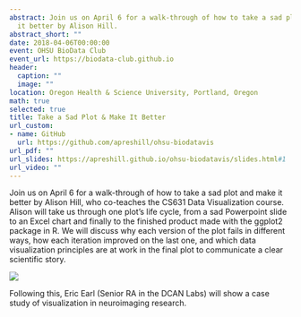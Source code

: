 ```yaml
---
abstract: Join us on April 6 for a walk-through of how to take a sad plot and make
  it better by Alison Hill.
abstract_short: ""
date: 2018-04-06T00:00:00
event: OHSU BioData Club
event_url: https://biodata-club.github.io
header:
  caption: ""
  image: ""
location: Oregon Health & Science University, Portland, Oregon
math: true
selected: true
title: Take a Sad Plot & Make It Better
url_custom:
- name: GitHub
  url: https://github.com/apreshill/ohsu-biodatavis
url_pdf: ""
url_slides: https://apreshill.github.io/ohsu-biodatavis/slides.html#1
url_video: ""
---
```


Join us on April 6 for a walk-through of how to take a sad plot and make it better by Alison Hill, who co-teaches the CS631 Data Visualization course. Alison will take us through one plot’s life cycle, from a sad Powerpoint slide to an Excel chart and finally to the finished product made with the ggplot2 package in R. We will discuss why each version of the plot fails in different ways, how each iteration improved on the last one, and which data visualization principles are at work in the final plot to communicate a clear scientific story.

![](https://apreshill.github.io/ohsu-biodatavis/slides_files/figure-html/animated.gif)



Following this, Eric Earl (Senior RA in the DCAN Labs) will show a case study of visualization in neuroimaging research.